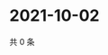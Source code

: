 # 2021-10-02

共 0 条

<!-- BEGIN WEIBO -->
<!-- 最后更新时间 Sat Oct 02 2021 11:13:59 GMT+0800 (China Standard Time) -->

<!-- END WEIBO -->
